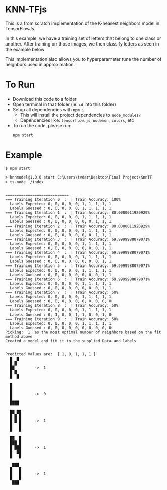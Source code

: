 # KNN-TFjs
This is a from scratch implementation of the K-nearest neighbors model in TensorFlowJs.

In this example, we have a training set of letters that belong to one class or another. After training on those images, we then classify letters as seen in the example below

This implementation also allows you to hyperparameter tune the number of neighbors used in approximation.

# To Run
- Download this code to a folder
- Open terminal in that folder (ie. `cd` into this folder)
- Setup all dependencies with `npm i`
  - This will install the project dependencies to `node_modules/`
  - Dependencies like: `tensorflow.js`, `nodemon`, `colors`, etc
- To run the code, please run:
  ```shell
  npm start
  ```

# Example
```shell
$ npm start

> knnmodel@1.0.0 start C:\Users\tvdar\Desktop\Final Project\KnnTF
> ts-node ./index


============================
=== Training Iteration 0  :  | Train Accuracy: 100%
  Labels Expected: 0, 0, 0, 0, 0, 1, 1, 1, 1, 1
  Labels Guessed : 0, 0, 0, 0, 0, 1, 1, 1, 1, 1
=== Training Iteration 1  :  | Train Accuracy: 80.0000011920929%
  Labels Expected: 0, 0, 0, 0, 0, 1, 1, 1, 1, 1
  Labels Guessed : 0, 0, 0, 0, 0, 0, 0, 1, 1, 1
=== Training Iteration 2  :  | Train Accuracy: 80.0000011920929%
  Labels Expected: 0, 0, 0, 0, 0, 1, 1, 1, 1, 1
  Labels Guessed : 0, 0, 0, 0, 0, 0, 0, 1, 1, 1
=== Training Iteration 3  :  | Train Accuracy: 69.9999988079071%
  Labels Expected: 0, 0, 0, 0, 0, 1, 1, 1, 1, 1
  Labels Guessed : 0, 0, 0, 0, 0, 0, 0, 0, 1, 1
=== Training Iteration 4  :  | Train Accuracy: 69.9999988079071%
  Labels Expected: 0, 0, 0, 0, 0, 1, 1, 1, 1, 1
  Labels Guessed : 0, 0, 0, 0, 0, 0, 0, 0, 1, 1
=== Training Iteration 5  :  | Train Accuracy: 69.9999988079071%
  Labels Expected: 0, 0, 0, 0, 0, 1, 1, 1, 1, 1
  Labels Guessed : 0, 0, 0, 0, 0, 0, 0, 0, 1, 1
=== Training Iteration 6  :  | Train Accuracy: 69.9999988079071%
  Labels Expected: 0, 0, 0, 0, 0, 1, 1, 1, 1, 1
  Labels Guessed : 0, 0, 0, 0, 0, 0, 0, 0, 1, 1
=== Training Iteration 7  :  | Train Accuracy: 50%
  Labels Expected: 0, 0, 0, 0, 0, 1, 1, 1, 1, 1
  Labels Guessed : 0, 0, 0, 0, 0, 0, 0, 0, 0, 0
=== Training Iteration 8  :  | Train Accuracy: 50%
  Labels Expected: 0, 0, 0, 0, 0, 1, 1, 1, 1, 1
  Labels Guessed : 0, 1, 0, 0, 1, 1, 0, 0, 1, 0
=== Training Iteration 9  :  | Train Accuracy: 50%
  Labels Expected: 0, 0, 0, 0, 0, 1, 1, 1, 1, 1
  Labels Guessed : 0, 0, 0, 0, 0, 0, 0, 0, 0, 0
Picking:  1  as the most optimal number of neighbors based on the fit method above
Created a model and fit it to the supplied Data and labels


Predicted Values are:  [ 1, 0, 1, 1, 1 ]
  █  █ 
  █ █  
  ██         ->  1
  █ █  
  █  █ 

  █    
  █    
  █          ->  0
  █    
  ████ 

  ██ ██
  █ █ █
  █ █ █      ->  1
  █   █
  █   █

  ██  █
  ███ █
  █ ███      ->  1
  █  ██
  █   █

   ███ 
  █   █
  █   █      ->  1
  █   █
   ███ 
                                                      
   ```
